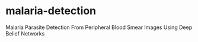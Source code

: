 # malaria-detection
Malaria Parasite Detection From Peripheral Blood Smear Images Using Deep Belief Networks

